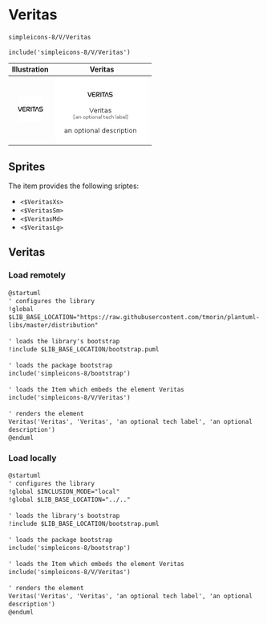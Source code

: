# Veritas


```text
simpleicons-8/V/Veritas
```

```text
include('simpleicons-8/V/Veritas')
```



| Illustration | Veritas |
| :---: | :---: |
| ![illustration for Illustration](../../simpleicons-8/V/Veritas.png) | ![illustration for Veritas](../../simpleicons-8/V/Veritas.Local.png) |



## Sprites
The item provides the following sriptes:

- `<$VeritasXs>`
- `<$VeritasSm>`
- `<$VeritasMd>`
- `<$VeritasLg>`





## Veritas

### Load remotely
```plantuml
@startuml
' configures the library
!global $LIB_BASE_LOCATION="https://raw.githubusercontent.com/tmorin/plantuml-libs/master/distribution"

' loads the library's bootstrap
!include $LIB_BASE_LOCATION/bootstrap.puml

' loads the package bootstrap
include('simpleicons-8/bootstrap')

' loads the Item which embeds the element Veritas
include('simpleicons-8/V/Veritas')

' renders the element
Veritas('Veritas', 'Veritas', 'an optional tech label', 'an optional description')
@enduml
```

### Load locally
```plantuml
@startuml
' configures the library
!global $INCLUSION_MODE="local"
!global $LIB_BASE_LOCATION="../.."

' loads the library's bootstrap
!include $LIB_BASE_LOCATION/bootstrap.puml

' loads the package bootstrap
include('simpleicons-8/bootstrap')

' loads the Item which embeds the element Veritas
include('simpleicons-8/V/Veritas')

' renders the element
Veritas('Veritas', 'Veritas', 'an optional tech label', 'an optional description')
@enduml
```

